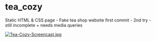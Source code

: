 # tea_cozy
Static HTML & CSS page - Fake tea shop website
first commit - 2nd try - still incomplete + needs media queries

[![Tea-Cozy-Screencast.jpg](https://i.postimg.cc/bwjLbmG1/Tea-Cozy-Screencast.jpg)](https://postimg.cc/N5p1v7k0)
